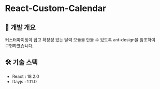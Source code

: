 # React-Custom-Calendar

## 📃 개발 개요

커스터마이징이 쉽고 확장성 있는 달력 모듈을 만들 수 있도록 ant-design을 참조하여 구현하였습니다.

## 🛠 기술 스텍

- React : 18.2.0
- Dayjs : 1.11.0
